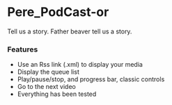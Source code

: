 # Pere_PodCast-or
Tell us a story. Father beaver tell us a story.

### Features
* Use an Rss link (.xml) to display your media
* Display the queue list
* Play/pause/stop, and progress bar, classic controls
* Go to the next video
* Everything has been tested
